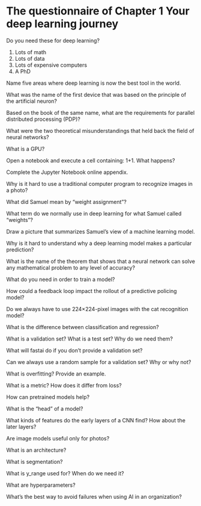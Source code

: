 # The questionnaire of Chapter 1 Your deep learning journey

Do you need these for deep learning? 
1. Lots of math 
2. Lots of data 
3. Lots of expensive computers 
4. A PhD 

Name five areas where deep learning is now the best tool in the world. 

What was the name of the first device that was based on the principle of the artificial neuron? 

Based on the book of the same name, what are the requirements for parallel distributed processing (PDP)? 

What were the two theoretical misunderstandings that held back the field of neural networks? 

What is a GPU? 

Open a notebook and execute a cell containing: 1+1. What happens? 

Complete the Jupyter Notebook online appendix. 

Why is it hard to use a traditional computer program to recognize images in a photo? 

What did Samuel mean by “weight assignment”? 

What term do we normally use in deep learning for what Samuel called “weights”?

Draw a picture that summarizes Samuel’s view of a machine learning model. 

Why is it hard to understand why a deep learning model makes a particular prediction? 

What is the name of the theorem that shows that a neural network can solve any mathematical problem to any level of accuracy? 

What do you need in order to train a model? 

How could a feedback loop impact the rollout of a predictive policing model? 

Do we always have to use 224×224-pixel images with the cat recognition model? 

What is the difference between classification and regression?

What is a validation set? What is a test set? Why do we need them? 

What will fastai do if you don’t provide a validation set? 

Can we always use a random sample for a validation set? Why or why not? 

What is overfitting? Provide an example.

What is a metric? How does it differ from loss? 

How can pretrained models help? 

What is the “head” of a model? 

What kinds of features do the early layers of a CNN find? How about the later layers?

Are image models useful only for photos? 

What is an architecture? 

What is segmentation? 

What is y_range used for? When do we need it? 

What are hyperparameters? 

What’s the best way to avoid failures when using AI in an organization?

